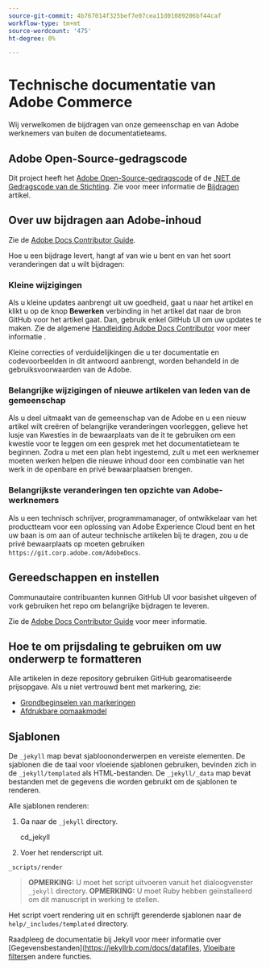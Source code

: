 ```yaml
---
source-git-commit: 4b767014f325bef7e07cea11d01089206bf44caf
workflow-type: tm+mt
source-wordcount: '475'
ht-degree: 0%

---
```

# Technische documentatie van Adobe Commerce

Wij verwelkomen de bijdragen van onze gemeenschap en van Adobe werknemers van buiten de documentatieteams.

## Adobe Open-Source-gedragscode

Dit project heeft het [Adobe Open-Source-gedragscode](code-of-conduct.md) of de [.NET de Gedragscode van de Stichting](https://dotnetfoundation.org/code-of-conduct). Zie voor meer informatie de [Bijdragen](contributing.md) artikel.

## Over uw bijdragen aan Adobe-inhoud

Zie de [Adobe Docs Contributor Guide](https://experienceleague.adobe.com/docs/contributor/contributor-guide/introduction.html).

Hoe u een bijdrage levert, hangt af van wie u bent en van het soort veranderingen dat u wilt bijdragen:

### Kleine wijzigingen

Als u kleine updates aanbrengt uit uw goedheid, gaat u naar het artikel en klikt u op de knop **Bewerken** verbinding in het artikel dat naar de bron GitHub voor het artikel gaat. Dan, gebruik enkel GitHub UI om uw updates te maken. Zie de algemene [Handleiding Adobe Docs Contributor](https://experienceleague.adobe.com/docs/contributor/contributor-guide/introduction.html) voor meer informatie .

Kleine correcties of verduidelijkingen die u ter documentatie en codevoorbeelden in dit antwoord aanbrengt, worden behandeld in de gebruiksvoorwaarden van de Adobe.

### Belangrijke wijzigingen of nieuwe artikelen van leden van de gemeenschap

Als u deel uitmaakt van de gemeenschap van de Adobe en u een nieuw artikel wilt creëren of belangrijke veranderingen voorleggen, gelieve het lusje van Kwesties in de bewaarplaats van de it te gebruiken om een kwestie voor te leggen om een gesprek met het documentatieteam te beginnen. Zodra u met een plan hebt ingestemd, zult u met een werknemer moeten werken helpen die nieuwe inhoud door een combinatie van het werk in de openbare en privé bewaarplaatsen brengen.

<!--
If you submit a pull request with significant changes to documentation and code examples, you'll see a message in the pull request asking you to submit an online contribution license agreement (CLA). We need you to complete the online form before we can review your pull request.
-->

### Belangrijkste veranderingen ten opzichte van Adobe-werknemers

Als u een technisch schrijver, programmamanager, of ontwikkelaar van het productteam voor een oplossing van Adobe Experience Cloud bent en het uw baan is om aan of auteur technische artikelen bij te dragen, zou u de privé bewaarplaats op moeten gebruiken `https://git.corp.adobe.com/AdobeDocs`.

<!--Employees from other parts of the Adobe world should use the public repo for minor updates.-->

## Gereedschappen en instellen

Communautaire contribuanten kunnen GitHub UI voor basishet uitgeven of vork gebruiken het repo om belangrijke bijdragen te leveren.

Zie de [Adobe Docs Contributor Guide](https://experienceleague.adobe.com/docs/contributor/contributor-guide/introduction.html) voor meer informatie.

## Hoe te om prijsdaling te gebruiken om uw onderwerp te formatteren

Alle artikelen in deze repository gebruiken GitHub gearomatiseerde prijsopgave. Als u niet vertrouwd bent met markering, zie:

* [Grondbeginselen van markeringen](https://help.github.com/articles/getting-started-with-writing-and-formatting-on-github/)
* [Afdrukbare opmaakmodel](https://guides.github.com/pdfs/markdown-cheatsheet-online.pdf)

## Sjablonen

De `_jekyll` map bevat sjabloononderwerpen en vereiste elementen.
De sjablonen die de taal voor vloeiende sjablonen gebruiken, bevinden zich in de `_jekyll/templated` als HTML-bestanden.
De `_jekyll/_data` map bevat bestanden met de gegevens die worden gebruikt om de sjablonen te renderen.

Alle sjablonen renderen:

1. Ga naar de `_jekyll` directory.

   cd_jekyll

1. Voer het renderscript uit.

```
_scripts/render
```

> **OPMERKING:** U moet het script uitvoeren vanuit het dialoogvenster `_jekyll` directory.
> **OPMERKING:** U moet Ruby hebben geïnstalleerd om dit manuscript in werking te stellen.

Het script voert rendering uit en schrijft gerenderde sjablonen naar de `help/_includes/templated` directory.

Raadpleeg de documentatie bij Jekyll voor meer informatie over [Gegevensbestanden](https://jekyllrb.com/docs/datafiles, [Vloeibare filters](https://jekyllrb.com/docs/liquid/filters/)en andere functies.
